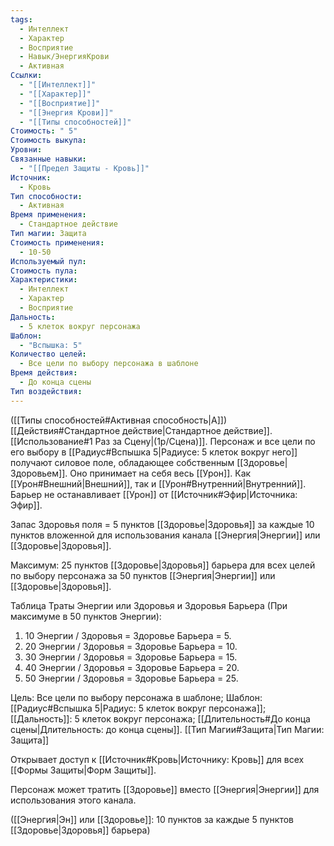 ```yaml
---
tags:
  - Интеллект
  - Характер
  - Восприятие
  - Навык/ЭнергияКрови
  - Активная
Ссылки:
  - "[[Интеллект]]"
  - "[[Характер]]"
  - "[[Восприятие]]"
  - "[[Энергия Крови]]"
  - "[[Типы способностей]]"
Стоимость: " 5"
Стоимость выкупа: 
Уровни: 
Связанные навыки:
  - "[[Предел Защиты - Кровь]]"
Источник:
  - Кровь
Тип способности:
  - Активная
Время применения:
  - Стандартное действие
Тип магии: Защита
Стоимость применения:
  - 10-50
Используемый пул: 
Стоимость пула: 
Характеристики:
  - Интеллект
  - Характер
  - Восприятие
Дальность:
  - 5 клеток вокруг персонажа
Шаблон:
  - "Вспышка: 5"
Количество целей:
  - Все цели по выбору персонажа в шаблоне
Время действия:
  - До конца сцены
Тип воздействия:
---
```

([[Типы способностей#Активная способность|А]]) [[Действия#Стандартное действие|Стандартное действие]]. [[Использование#1 Раз за Сцену|(1р/Сцена)]]. Персонаж и все цели по его выбору в  [[Радиус#Вспышка 5|Радиусе: 5 клеток вокруг него]] получают силовое поле, обладающее собственным [[Здоровье|Здоровьем]]. Оно принимает на себя весь [[Урон]]. Как [[Урон#Внешний|Внешний]], так и [[Урон#Внутренний|Внутренний]]. Барьер не останавливает [[Урон]] от [[Источник#Эфир|Источника: Эфир]].

Запас Здоровья поля = 5 пунктов [[Здоровье|Здоровья]] за каждые 10 пунктов вложенной для использования канала [[Энергия|Энергии]] или [[Здоровье|Здоровья]]. 

Максимум: 25 пунктов [[Здоровье|Здоровья]] барьера для всех целей по выбору персонажа за 50 пунктов [[Энергия|Энергии]] или [[Здоровье|Здоровья]].

Таблица Траты Энергии или Здоровья и Здоровья Барьера
(При максимуме в 50 пунктов Энергии):

1. 10 Энергии / Здоровья = Здоровье Барьера = 5.
2. 20 Энергии / Здоровья = Здоровье Барьера = 10.
3. 30 Энергии / Здоровья = Здоровье Барьера = 15.
4. 40 Энергии / Здоровья = Здоровье Барьера = 20.
5. 50 Энергии / Здоровья = Здоровье Барьера = 25.

Цель: Все цели по выбору персонажа в шаблоне; Шаблон: [[Радиус#Вспышка 5|Радиус: 5 клеток вокруг персонажа]]; [[Дальность]]: 5 клеток вокруг персонажа; [[Длительность#До конца сцены|Длительность: до конца сцены]]. [[Тип Магии#Защита|Тип Магии: Защита]]

Открывает доступ к [[Источник#Кровь|Источнику: Кровь]] для всех [[Формы Защиты|Форм Защиты]].

Персонаж может тратить [[Здоровье]] вместо [[Энергия|Энергии]] для использования этого канала. 

([[Энергия|Эн]] или [[Здоровье]]: 10 пунктов за каждые 5 пунктов [[Здоровье|Здоровья]] барьера)